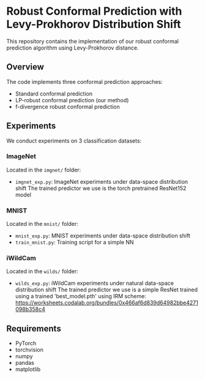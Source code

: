 # Robust Conformal Prediction with Levy-Prokhorov Distribution Shift

This repository contains the implementation of our robust conformal prediction algorithm using Levy-Prokhorov distance.

## Overview

The code implements three conformal prediction approaches:
- Standard conformal prediction
- LP-robust conformal prediction (our method)
- f-divergence robust conformal prediction

## Experiments

We conduct experiments on 3 classification datasets:

### ImageNet
Located in the `imgnet/` folder:
- `imgnet_exp.py`:  ImageNet experiments under data-space distribution shift 
The trained predictor we use is the torch pretrained ResNet152 model

### MNIST 
Located in the `mnist/` folder:
- `mnist_exp.py`:  MNIST experiments under data-space distribution shift
- `train_mnist.py`: Training script for a simple NN

### iWildCam  
Located in the `wilds/` folder:
- `wilds_exp.py`:  iWildCam experiments under natural data-space distribution shift
The trained predictor we use is a simple ResNet trained using a trained 'best_model.pth' using IRM scheme:
https://worksheets.codalab.org/bundles/0x466af6d839d64982bbe4271098b358c4

## Requirements

- PyTorch 
- torchvision
- numpy
- pandas
- matplotlib

